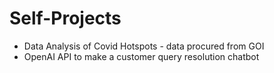 # Self-Projects

+ Data Analysis of Covid Hotspots - data procured from GOI
+ OpenAI API to make a customer query resolution chatbot
